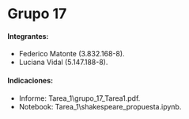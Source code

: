 # Grupo 17

#### Integrantes:
- Federico Matonte (3.832.168-8).
- Luciana Vidal (5.147.188-8).

#### Indicaciones:
- Informe: Tarea_1\grupo_17_Tarea1.pdf.
- Notebook: Tarea_1\shakespeare_propuesta.ipynb.